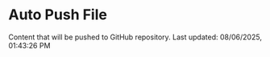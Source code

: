 # Auto Push File

Content that will be pushed to GitHub repository.
Last updated: 08/06/2025, 01:43:26 PM